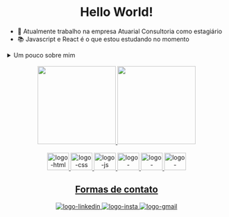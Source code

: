 <h1 align="center">Hello World!</h1>

- 🔭 Atualmente trabalho na empresa Atuarial Consultoria como estagiário
- 📚 Javascript e React é o que estou estudando no momento
    
<details>
  <summary>Um pouco sobre mim</summary>
  <p>
    Sou estudante de análise e desenvolvimento de sistemas, atualmente no 4° semestre.
    Estou focado em frameworks e linguagens de front-end, com objetivo de me tornar um especilista em react.
  </p>
</details>
<br>
<div align="center">
  <a href="https://github.com/Almeida-Adriel"/>
  <img height="180em" src="https://github-readme-stats.vercel.app/api?username=Almeida-Adriel&show_icons=true&theme=dark"/>
  <img height="180em" src="https://github-readme-stats.vercel.app/api/top-langs/?username=Almeida-Adriel&layout=compact&langs_count=8&theme=dark"/>
</div>
<br>

<div align="center">
  <img alt="logo-html" height="40em" width="50" src="https://cdn.jsdelivr.net/gh/devicons/devicon@latest/icons/html5/html5-plain.svg" />
  <img alt="logo-css" height="40em" width="50" src="https://cdn.jsdelivr.net/gh/devicons/devicon@latest/icons/css3/css3-plain.svg" />
  <img alt="logo-js" height="40em" width="50" src="https://cdn.jsdelivr.net/gh/devicons/devicon@latest/icons/javascript/javascript-plain.svg" />
  <img alt="logo-python" height="40em" width="50" src="https://cdn.jsdelivr.net/gh/devicons/devicon@latest/icons/python/python-original.svg" />
  <img alt="logo-python" height="40em" width="50" src="https://cdn.jsdelivr.net/gh/devicons/devicon@latest/icons/react/react-original.svg" />
  <img alt="logo-python" height="40em" width="50" src="https://cdn.jsdelivr.net/gh/devicons/devicon@latest/icons/bootstrap/bootstrap-original.svg" />
</div>

<h2 align="center">Formas de contato</h2>
<div align="center">
    <a href="https://www.linkedin.com/in/adriel-leite-7b7941269" target="_blank">
        <img alt="logo-linkedin" src="https://img.shields.io/badge/LinkedIn-0077B5?style=for-the-badge&logo=linkedin&logoColor=white"/>
    </a>
    <a href="https://www.instagram.com/almeida.adriel/" target="_blank">
        <img alt="logo-insta" src="https://img.shields.io/badge/Instagram-E4405F?style=for-the-badge&logo=instagram&logoColor=white"/>
    </a>
     <a href="adrielalmeida.diel@gmail.com" target="_blank">
        <img alt="logo-gmail" src="https://img.shields.io/badge/Gmail-D14836?style=for-the-badge&logo=gmail&logoColor=white"/>
    </a>
</div>

